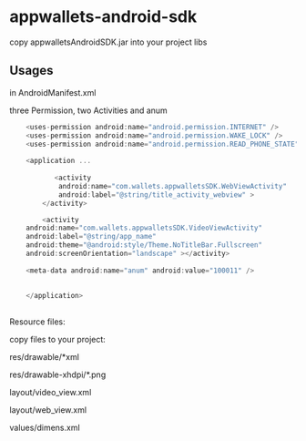 appwallets-android-sdk
======================
copy appwalletsAndroidSDK.jar into your project libs

Usages
--

in AndroidManifest.xml

three Permission, two Activities and anum

```javascript
	<uses-permission android:name="android.permission.INTERNET" />
	<uses-permission android:name="android.permission.WAKE_LOCK" />
	<uses-permission android:name="android.permission.READ_PHONE_STATE"/>
	
	<application ...
	
	       <activity
            android:name="com.wallets.appwalletsSDK.WebViewActivity"
            android:label="@string/title_activity_webview" >
        </activity>

        <activity
    android:name="com.wallets.appwalletsSDK.VideoViewActivity"
    android:label="@string/app_name"
    android:theme="@android:style/Theme.NoTitleBar.Fullscreen"
    android:screenOrientation="landscape" ></activity>
    
    <meta-data android:name="anum" android:value="100011" /> 
    
    
    </application>
    
```



Resource files:

copy files to your project:


res/drawable/*xml

res/drawable-xhdpi/*.png

layout/video_view.xml

layout/web_view.xml

values/dimens.xml





